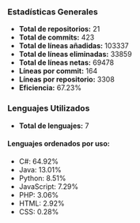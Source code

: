 <!-- #stats -->
### Estadísticas Generales
- **Total de repositorios:** 21
- **Total de commits:** 423
- **Total de líneas añadidas:** 103337
- **Total de líneas eliminadas:** 33859
- **Total de líneas netas:** 69478
- **Líneas por commit:** 164
- **Líneas por repositorio:** 3308
- **Eficiencia:** 67.23%

### Lenguajes Utilizados
- **Total de lenguajes:** 7
#### Lenguajes ordenados por uso:
  - C#: 64.92%
  - Java: 13.01%
  - Python: 8.51%
  - JavaScript: 7.29%
  - PHP: 3.06%
  - HTML: 2.92%
  - CSS: 0.28%
<!-- #/stats -->

<!-- #process -->
<!--
	cores: 4
	runtime: 80.2812032699585s
-->
<!-- #/process -->
